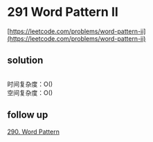 # 291 Word Pattern II
[https://leetcode.com/problems/word-pattern-ii](https://leetcode.com/problems/word-pattern-ii)


## solution

```python

```
时间复杂度：O() <br>
空间复杂度：O()


## follow up

[290. Word Pattern](https://leetcode.com/problems/word-pattern/description/)
```python

```
